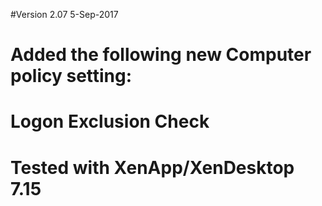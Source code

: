#Version 2.07 5-Sep-2017
#	Added the following new Computer policy setting:
#		Logon Exclusion Check
#	Tested with XenApp/XenDesktop 7.15